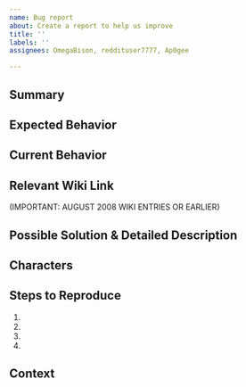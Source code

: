 ```yaml
---
name: Bug report
about: Create a report to help us improve
title: ''
labels: ''
assignees: OmegaBison, reddituser7777, Ap0gee

---
```


## Summary
<!--- Provide a general summary of the issue in the Title above. -->

## Expected Behavior
<!--- Tell us what should happen. Add screenshots if applicable. -->

## Current Behavior
<!--- Tell us what happens instead of the expected behavior. Add screenshots if applicable. -->

## Relevant Wiki Link 
(IMPORTANT: AUGUST 2008 WIKI ENTRIES OR EARLIER)
<!--- Please make sure to reference a ffxiclopedia wiki entry no later than August 2008. -->
<!-- If you submit a Wiki link from a period later than August 2008 you may be blocked from submitting future bug reports. -->

## Possible Solution & Detailed Description
<!--- Not obligatory, but suggest a fix/reason for the bug. -->
<!--- Provide a detailed description of the change or addition you are proposing. -->

## Characters
<!--- List the character name(s) for the character you were on when the issue occurred. -->

## Steps to Reproduce
<!--- Provide a link to a live example, or an unambiguous set of steps to -->
<!--- reproduce this bug. Include code to reproduce, if relevant. -->
1.
2.
3.
4.

## Context
<!--- How has this issue affected you? What are you trying to accomplish? -->
<!--- Providing context helps us come up with a proper solution. -->
